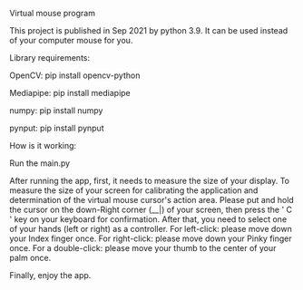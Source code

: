 Virtual mouse program

This project is published in Sep 2021 by python 3.9. It can be used instead of your computer mouse for you.

Library requirements: 

OpenCV: pip install opencv-python

Mediapipe: pip install mediapipe

numpy: pip install numpy

pynput: pip install pynput

How is it working:

Run the main.py

After running the app, first, it needs to measure the size of your display.
To measure the size of your screen for calibrating the application and determination of the virtual mouse cursor's action area. Please put and hold the cursor on the down-Right corner (__|) of your screen, then press the ' C ' key on your keyboard for confirmation.
After that, you need to select one of your hands (left or right) as a controller.
For left-click: please move down your Index finger once.
For right-click: please move down your Pinky finger once.
For a double-click: please move your thumb to the center of your palm once.

Finally, enjoy the app.
